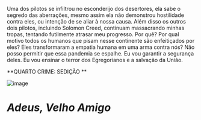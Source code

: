 Uma dos pilotos se infiltrou no esconderijo dos desertores, ela sabe o segredo das aberrações, mesmo assim ela não demonstrou hostilidade contra eles, ou intenção de se aliar à nossa causa.
Além disso os outros dois pilotos, incluindo Solomon Creed, continuam massacrando minhas tropas, tentando futilmente atrasar meu progresso.
Por quê? Por qual motivo todos os humanos que pisam nesse continente são enfeitiçados por eles? Eles transformaram a empatia humana em uma arma contra nós?
Não posso permitir que essa pandemia se espalhe.
Eu vou garantir a segurança deles.
Eu vou ensinar o terror dos Egregorianos e a salvação da União.

**QUARTO CRIME: SEDIÇÃO **

![image](events/Images/[the_weapon].png)

# *Adeus, Velho Amigo* 